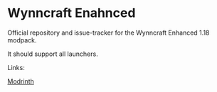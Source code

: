 # Wynncraft Enahnced

Official repository and issue-tracker for the Wynncraft Enhanced 1.18 modpack.

It should support all launchers.


Links:

[Modrinth](https://modrinth.com/modpack/wynncraft-enhanced)
